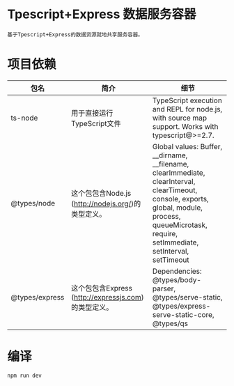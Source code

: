 # Tpescript+Express 数据服务容器

    基于Tpescript+Express的数据资源就地共享服务容器。

# 项目依赖

|  包名   | 简介  |  细节 |
|  ----  | ----  |  ----  |
| ts-node  | 用于直接运行TypeScript文件 | TypeScript execution and REPL for node.js, with source map support. Works with typescript@>=2.7.|
| @types/node  | 这个包包含Node.js (http://nodejs.org/)的类型定义。 |Global values: Buffer, __dirname, __filename, clearImmediate, clearInterval, clearTimeout, console, exports, global, module, process, queueMicrotask, require, setImmediate, setInterval, setTimeout |
| @types/express  | 这个包包含Express (http://expressjs.com)的类型定义。 | Dependencies: @types/body-parser, @types/serve-static, @types/express-serve-static-core, @types/qs|



# 编译
```
npm run dev
```